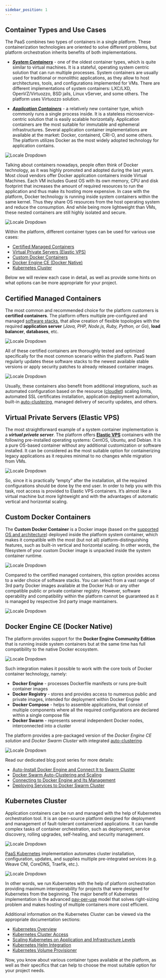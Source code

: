 ```yaml
---
sidebar_position: 1
---
```


## Container Types and Use Cases

The PaaS combines two types of containers in a single platform. These containerization technologies are oriented to solve different problems, but platform orchestration inherits benefits of both implementations.

- **_[System Containers](https://cloudmydc.com/)_** - one of the oldest container types, which is quite similar to virtual machines. It is a stateful, operating system centric solution that can run multiple processes. System containers are usually used for traditional or monolithic applications, as they allow to host architectures, tools, and configurations implemented for VMs. There are different implementations of system containers: LXC/LXD, OpenVZ/Virtuozzo, BSD jails, Linux vServer, and some others. The platform uses Virtuozzo solution.

- **_[Application Containers](https://cloudmydc.com/)_** - a relatively new container type, which commonly runs a single process inside. It is a stateless microservice-centric solution that is easily scalable horizontally. Application containers are the most suitable for immutable and ephemeral infrastructures. Several application container implementations are available at the market: Docker, containerd, CRI-O, and some others. The platform utilizes Docker as the most widely adopted technology for application contains.

<div style={{
    display:'flex',
    justifyContent: 'center',
    margin: '0 0 1rem 0'
}}>

![Locale Dropdown](./img/ContainerTypes/01-application-container-system-container.png)

</div>

Talking about containers nowadays, people often think of Docker technology, as it was highly promoted and adopted during the last years. Most cloud vendors offer Docker application containers inside Virtual Machines. Each VM includes Guest OS with its own memory, CPU and disk footprint that increases the amount of required resources to run the application and thus make its hosting more expensive. In case with the platform, Docker technology is running inside system containers within the same kernel. Thus they share OS resources from the host operating system and reduce the consumption. And while being more lightweight than VMs, these nested containers are still highly isolated and secure.

![Locale Dropdown](./img/ContainerTypes/02-system-container-vs-virtual-machine.png)

Within the platform, different container types can be used for various use cases:

- [Certified Managed Containers](https://cloudmydc.com/)
- [Virtual Private Servers (Elastic VPS)](https://cloudmydc.com/)
- [Custom Docker Containers](https://cloudmydc.com/)
- [Docker Engine CE (Docker Native)](https://cloudmydc.com/)
- [Kubernetes Cluster](https://cloudmydc.com/)

Below we will review each case in detail, as well as provide some hints on what options can be more appropriate for your project.

## Certified Managed Containers

The most common and recommended choice for the platform customers is **certified containers**. The platform offers multiple pre-configured and managed [software stacks](https://cloudmydc.com/), that allow creation of flexible topologies with the required **application server** (_Java, PHP, Node.js, Ruby, Python, or Go_), **load balancer**, **databases**, etc.

<div style={{
    display:'flex',
    justifyContent: 'center',
    margin: '0 0 1rem 0'
}}>

![Locale Dropdown](./img/ContainerTypes/03-certified-managed-containers.png)

</div>

All of these certified containers are thoroughly tested and optimized specifically for the most common scenario within the platform. PaaS team regularly updates these software stacks to the newest available stable versions or apply security patches to already released container images.

<div style={{
    display:'flex',
    justifyContent: 'center',
    margin: '0 0 1rem 0'
}}>

![Locale Dropdown](./img/ContainerTypes/04-paas-managed-containers-scheme.png)

</div>

Usually, these containers also benefit from additional integrations, such as automated configuration based on the resource ([cloudlet](https://cloudmydc.com/)) scaling limits, automated SSL certificates installation, application deployment automation, built-in [auto-clustering](https://cloudmydc.com/), managed delivery of security updates, and others.

## Virtual Private Servers (Elastic VPS)

The most straightforward example of a system container implementation is a **_virtual private server_**. The platform offers **[Elastic VPS](https://cloudmydc.com/)** containers with the following pre-installed operating systems: CentOS, Ubuntu, and Debian. It is a pure OS-based container without any additional customization or software installed. It can be considered as the most suitable option for containerizing legacy applications as it requires minimal to no changes while migration from VMs.

<div style={{
    display:'flex',
    justifyContent: 'center',
    margin: '0 0 1rem 0'
}}>

![Locale Dropdown](./img/ContainerTypes/05-elastic-vps.png)

</div>

So, since it is practically “empty” after the installation, all the required configurations should be done by the end user. In order to help you with this task, root access is provided to Elastic VPS containers. It’s almost like a virtual machine but more lightweight and with the advantages of automatic vertical and horizontal scaling.

## Custom Docker Containers

The **Custom Docker Container** is a Docker image (based on the [supported OS and architecture](https://cloudmydc.com/)) deployed inside the platform system container, which makes it compatible with the most (but not all) platform-distinguishing features, such as built-in vertical and horizontal scaling. In other words, the filesystem of your custom Docker image is unpacked inside the system container runtime.

<div style={{
    display:'flex',
    justifyContent: 'center',
    margin: '0 0 1rem 0'
}}>

![Locale Dropdown](./img/ContainerTypes/06-custom-containers-scheme.png)

</div>

Compared to the certified managed containers, this option provides access to a wider choice of software stacks. You can select from a vast range of 3rd party Docker images available at the Docker Hub or any other compatible public or private container registry. However, software operability and compatibility within the platform cannot be guaranteed as it is managed by respective 3rd party image maintainers.

<div style={{
    display:'flex',
    justifyContent: 'center',
    margin: '0 0 1rem 0'
}}>

![Locale Dropdown](./img/ContainerTypes/07-custom-docker-containers.png)

</div>

## Docker Engine CE (Docker Native)

The platform provides support for the **Docker Engine Community Edition** that is running inside system containers but at the same time has full compatibility to the native Docker ecosystem.

<div style={{
    display:'flex',
    justifyContent: 'center',
    margin: '0 0 1rem 0'
}}>

![Locale Dropdown](./img/ContainerTypes/08-docker-engine-scheme.png)

</div>

Such integration makes it possible to work with the core tools of Docker container technology, namely:

- **Docker Engine** - processes Dockerfile manifests or runs pre-built container images
- **Docker Registry** - stores and provides access to numerous public and private images, intended for deployment within Docker Engine
- **Docker Compose** - helps to assemble applications, that consist of multiple components where all the required configurations are declared within a single compose file
- **Docker Swarm** - represents several independent Docker nodes, interconnected into a cluster

The platform provides a pre-packaged version of the _Docker Engine CE solution_ and _Docker Swarm Cluster_ with integrated [auto-clustering](https://cloudmydc.com/).

![Locale Dropdown](./img/ContainerTypes/09-docker-engine-ce-swarm-cluster.png)

Read our dedicated blog post series for more details:

- [Auto-Install Docker Engine and Connect It to Swarm Cluster](https://cloudmydc.com/)
- [Docker Swarm Auto-Clustering and Scaling](https://cloudmydc.com/)
- [Connecting to Docker Engine and Its Management](https://cloudmydc.com/)
- [Deploying Services to Docker Swarm Cluster](https://cloudmydc.com/)

## Kubernetes Cluster

Application containers can be run and managed with the help of Kubernetes orchestration tool. It is an open-source platform designed for deployment and management of fault-tolerant containerized applications. It can handle complex tasks of container orchestration, such as deployment, service discovery, rolling upgrades, self-healing, and security management.

<div style={{
    display:'flex',
    justifyContent: 'center',
    margin: '0 0 1rem 0'
}}>

![Locale Dropdown](./img/ContainerTypes/10-kubernetes-cluster-paas-scheme.png)

</div>

[PaaS Kubernetes](https://cloudmydc.com/) implementation automates cluster installation, configuration, updates, and supplies multiple pre-integrated services (e.g. Weave CNI, CoreDNS, Traefik, etc.).

![Locale Dropdown](./img/ContainerTypes/11-kubernetes-cluster.png)

In other words, we run Kubernetes with the help of platform orchestration providing maximum interoperability for projects that were designed for Kubernetes from the beginning. The major benefit of Kubernetes implementation is the advanced [pay-per-use](https://cloudmydc.com/) model that solves right-sizing problem and makes hosting of multiple containers more cost efficient.

Additional information on the Kubernetes Cluster can be viewed via the appropriate documentation sections:

- [Kubernetes Overview](https://cloudmydc.com/)
- [Kubernetes Cluster Access](https://cloudmydc.com/)
- [Scaling Kubernetes on Application and Infrastructure Levels](https://cloudmydc.com/)
- [Kubernetes Helm Integration](https://cloudmydc.com/)
- [Kubernetes Volume Provisioner](https://cloudmydc.com/)

Now, you know about various container types available at the platform, as well as their specifics that can help to choose the most suitable option for your project needs.
